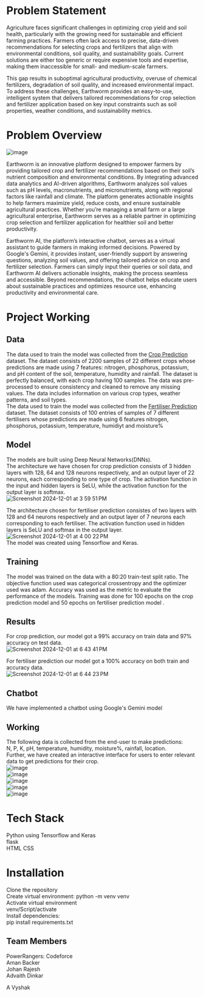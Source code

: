 # Problem Statement

Agriculture faces significant challenges in optimizing crop yield and soil health, particularly with the growing need for sustainable and efficient farming practices. Farmers often lack access to precise, data-driven recommendations for selecting crops and fertilizers that align with environmental conditions, soil quality, and sustainability goals. Current solutions are either too generic or require expensive tools and expertise, making them inaccessible for small- and medium-scale farmers.

This gap results in suboptimal agricultural productivity, overuse of chemical fertilizers, degradation of soil quality, and increased environmental impact. To address these challenges, Earthworm provides an easy-to-use, intelligent system that delivers tailored recommendations for crop selection and fertilizer application based on key input constraints such as soil properties, weather conditions, and sustainability metrics.
# Problem Overview

![image](https://github.com/user-attachments/assets/c153b894-de12-4069-b9c0-7a7b9eceea22)
<br/>


Earthworm is an innovative platform designed to empower farmers by providing tailored crop and fertilizer recommendations based on their soil’s nutrient composition and environmental conditions. By integrating advanced data analytics and AI-driven algorithms, Earthworm analyzes soil values such as pH levels, macronutrients, and micronutrients, along with regional factors like rainfall and climate. The platform generates actionable insights to help farmers maximize yield, reduce costs, and ensure sustainable agricultural practices. Whether you’re managing a small farm or a large agricultural enterprise, Earthworm serves as a reliable partner in optimizing crop selection and fertilizer application for healthier soil and better productivity.
<br/>



Earthworm AI, the platform’s interactive chatbot, serves as a virtual assistant to guide farmers in making informed decisions. Powered by Google's Gemini, it provides instant, user-friendly support by answering questions, analyzing soil values, and offering tailored advice on crop and fertilizer selection. Farmers can simply input their queries or soil data, and Earthworm AI delivers actionable insights, making the process seamless and accessible. Beyond recommendations, the chatbot helps educate users about sustainable practices and optimizes resource use, enhancing productivity and environmental care.
<br/>

# Project Working


## Data

The data used to train the model was collected from the [Crop Prediction](https://www.kaggle.com/datasets/atharvaingle/crop-recommendation-dataset) dataset. The dataset consists of 2200 samples of 22 different crops whose predictions are made using 7 features: nitrogen, phosphorus, potassium, and pH content of the soil, temperature, humidity and rainfall. The dataset is perfectly balanced, with each crop having 100 samples.  The data was pre-processed to ensure consistency and cleaned to remove any missing values. The data includes information on various crop types, weather patterns, and soil types. 
<br/>
The data used to train the model was collected from the [Fertiliser Prediction](https://www.kaggle.com/datasets/gdabhishek/fertilizer-prediction) dataset. The dataset consists of 100 entries of samples of 7 different fertilisers whose predictions are made using 6 features nitrogen, phosphorus, potassium, temperature, humidiyt and moisture%




## Model

The  models are built using Deep Neural Networks(DNNs). 
<br/>
The architecture we have chosen for crop prediction consists of 3 hidden layers with 128, 64 and 128 neurons respectively, and an output layer of 22 neurons, each corresponding to one type of crop. The activation function in the input and hidden layers is SeLU, while the activation function for the output layer is softmax. 
<br/>
![Screenshot 2024-12-01 at 3 59 51 PM](https://github.com/user-attachments/assets/7c58c124-a1c5-4baf-a5c3-b1081ba67dd7)
<br/>



The architecture chosen for fertiliser prediction consistes of two layers with 128 and 64 neurons respectively and an output layer of 7 neurons each corresponding to each fertiliser. The activation function used in hidden layers is SeLU and softmax in the output layer.
<br/>
![Screenshot 2024-12-01 at 4 00 22 PM](https://github.com/user-attachments/assets/fff72f25-02e7-425b-a027-ad7e2f12c39a)
<br/>
The model was created using Tensorflow and Keras.

## Training

The model was trained on the data with a 80:20 train-test split ratio. The objective function used was categorical crossentropy and the optimizer used was adam. Accuracy was used as the metric to evaluate the performance of the models. Training was done for 100 epochs on the crop prediction model and 50 epochs on fertiliser prediction model .


## Results

For crop prediction, our model got a 99% accuracy on train data and 97% accuracy on test data.
<br/>
![Screenshot 2024-12-01 at 6 43 41 PM](https://github.com/user-attachments/assets/1591ed7c-a054-4e5e-b5cb-4a812942dbba)
<br/>

For fertiliser prediction our model got a 100% accuracy on both train and accuracy data.
<br/>
![Screenshot 2024-12-01 at 6 44 23 PM](https://github.com/user-attachments/assets/a2ca48d7-8f71-4d4d-ae2f-152a1b12de48)
<br/>

## Chatbot

We have implemented a chatbot using Google's Gemini model


## Working

The following data is collected from the end-user to make predictions:
<br/>
N, P, K, pH, temperature, humidity, moisture%, rainfall, location.
<br/>
Further, we have created an interactive interface for users to enter relevant data to get predictions for their crop.
<br/>
![image](https://github.com/user-attachments/assets/ea5d2f40-022c-4b27-9f8a-148903366843)
<br/>
![image](https://github.com/user-attachments/assets/e561e8e7-67bb-4548-8dde-1c6eea01fed7)
<br/>
![image](https://github.com/user-attachments/assets/1859300a-e781-4ae6-95af-604f54225a7c)
<br/>
![image](https://github.com/user-attachments/assets/1df9f58a-d851-49be-aaef-f9add837f371)
<br/>
![image](https://github.com/user-attachments/assets/fcbda7b4-49e5-4ccf-be51-cffa27cbcb2a)
<br/>

# Tech Stack
Python using Tensorflow and Keras
<br/>
flask
<br/>
HTML CSS
<br/>

# Installation 
Clone the repository
<br/>
Create virtual environment: python -m venv venv
<br/>
Activate virtual environment
<br/>
venv/Script/activate
<br/>
Install dependencies:
<br/>
pip install requirements.txt
<br/>



## Team Members

PowerRangers: Codeforce
<br />
Aman Backer
<br/>
Johan Rajesh
<br/>
Advaith Dinkar
<br/>

A Vyshak

